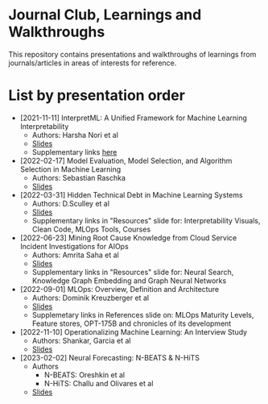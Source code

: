 # Journal Club, Learnings and Walkthroughs

This repository contains presentations and walkthroughs of learnings from journals/articles in areas of interests for reference.

# List by presentation order

- [2021-11-11] InterpretML: A Unified Framework for Machine Learning Interpretability
  - Authors: Harsha Nori et al
  - [Slides](intepretml/interpretml_demo.ipynb)
  - Supplementary links [here](intepretml/README.md)
- [2022-02-17] Model Evaluation, Model Selection, and Algorithm
Selection in Machine Learning
    - Authors: Sebastian Raschka
    - [Slides](https://docs.google.com/presentation/d/1SVTo20WSbSPnfyQURt8uoZNpBozNMM1G5F_mK1r_rFQ/edit?usp=sharing)
- [2022-03-31] Hidden Technical Debt in Machine Learning Systems
  - Authors: D.Sculley et al
  - [Slides](https://docs.google.com/presentation/d/1d9OeH7YPLAuY_QUkaz_TyZ-0wTY0T8Pl5AfoOnK7--A/edit?usp=sharing) 
  - Supplementary links in "Resources" slide for: Interpretability Visuals, Clean Code, MLOps Tools, Courses
- [2022-06-23] Mining Root Cause Knowledge from Cloud Service Incident Investigations for AIOps
  - Authors: Amrita Saha et al
  - [Slides](https://docs.google.com/presentation/d/1_5ETDzRmYnRuzMxajVeggaQTxGRRClIAYl53kUYoVQo/edit?usp=sharing)
  - Supplementary links in "Resources" slide for: Neural Search, Knowledge Graph Embedding and Graph Neural Networks
- [2022-09-01] MLOps: Overview, Definition and Architecture
  - Authors: Dominik Kreuzberger et al
  - [Slides](https://docs.google.com/presentation/d/1Tt1Boi8anr605LHVQbHv03ecj5EeC2zU2DnRLfhMDck/edit?usp=sharing)
  - Supplemetary links in References slide on: MLOps Maturity Levels, Feature stores, OPT-175B and chronicles of its development
- [2022-11-10] Operationalizing Machine Learning: An Interview Study
  - Authors: Shankar, Garcia et al
  - [Slides](https://docs.google.com/presentation/d/1HqNfY6tK-JiALERauOTq741Tgs0FeIPezCNT6o1ke-k/edit?usp=sharing)
- [2023-02-02] Neural Forecasting: N-BEATS & N-HiTS
  - Authors
    - N-BEATS: Oreshkin et al
    - N-HiTS: Challu and Olivares et al
  - [Slides](https://docs.google.com/presentation/d/1B5yKgev-QjKVAl6wcXA6UFKq9VDB7esnbsNgKqSeLIE/edit?usp=sharing)